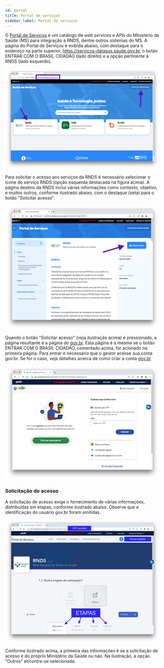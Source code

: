 ```yaml
---
id: portal
title: Portal de serviços
sidebar_label: Portal de serviços
---
```


O [Portal de Serviços](https://servicos-datasus.saude.gov.br/) é um catálogo de _web services_ e APIs do Ministério da Saúde (MS) para integração à RNDS, dentre outros sistemas do MS. A página do Portal de Serviços é exibida abaixo, com destaque para o endereço na parte superior, https://servicos-datasus.saude.gov.br, o botão ENTRAR COM O BRASIL CIDADÃO (lado direito) e a opção pertinente à RNDS (lado esquerdo).

![Portal de serviços](../static/img/portal-servicos.png)

Para solicitar o acesso aos serviços da RNDS é necessário selecionar o ícone do serviço RNDS (opção esquerda destacada na figura acima). A página destino da RNDS inclui várias informações como contexto, objetivo, e muitos outros, conforme ilustrado abaixo, com o destaque (seta) para o botão "Solicitar acesso". 

![solicitar acesso](../static/img/rnds-solicitar-acesso.png)

Quando o botão "Solicitar acesso" (veja ilustração acima) é pressionado, a página resultante é a página do [gov.br](https://acesso.gov.br). Esta página é a mesma se o botão ENTRAR COM O BRASIL CIDADÃO, comentado acima, for acionado na primeira página. Para entrar é necessário que o gestor acesse sua conta gov.br. Se for o caso, veja detalhes acerca de como criar a conta [gov.br](./gov.br.md)

![gov.br](../static/img/gov.br.png)

### Solicitação de acesso

A solicitação de acesso exige o fornecimento de várias informações, distribuídas em etapas, conforme ilustrado abaixo. Observe que a identificação do usuário gov.br foram omitidas.

![etapas da solicitação](../static/img/rnds-etapas-solicitacao.png)

Conforme ilustrado acima, a primeira das informações é se a solicitação
de acesso é do próprio Ministério da Saúde ou não. Na ilustração, a opção
"Outros" encontra-se selecionada. 

